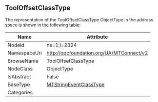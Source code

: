 <!-- objecttype -->
## ToolOffsetClassType
  
<!-- end of text -->
The representation of the ToolOffsetClassType ObjectType in the address space is shown in the following table:  

|Name|Attribute|
|---|---|
|NodeId|ns=1;i=2324|
|NamespaceUri|http://opcfoundation.org/UA/MTConnect/v2|
|BrowseName|ToolOffsetClassType|
|NodeClass|ObjectType|
|IsAbstract|False|
|BaseType|[MTStringEventClassType](../../ObjectTypes/MTStringEventClassType/readme.md)|
|Categories||

